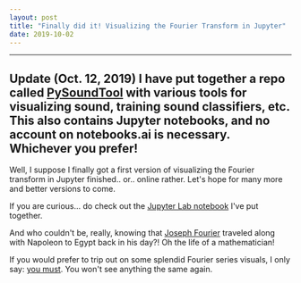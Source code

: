```yaml
---
layout: post
title: "Finally did it! Visualizing the Fourier Transform in Jupyter"
date: 2019-10-02
---
```


------
Update (Oct. 12, 2019) I have put together a repo called <a href="https://github.com/a-n-rose/Python-Sound-Tool">PySoundTool</a> with various tools for visualizing sound, training sound classifiers, etc. This also contains Jupyter notebooks, and no account on notebooks.ai is necessary. Whichever you prefer!
------

Well, I suppose I finally got a first version of visualizing the Fourier transform in Jupyter finished.. or.. online rather. Let's hope for many more and better versions to come. 

If you are curious... do check out the <a href="https://notebooks.ai/a-n-rose/visualizing-the-fourier-transfrom-in-python-4f954bbf">Jupyter Lab notebook</a> I've put together. 

And who couldn't be, really, knowing that <a href="https://en.wikipedia.org/wiki/Joseph_Fourier">Joseph Fourier</a> traveled along with Napoleon to Egypt back in his day?! Oh the life of a mathematician!

If you would prefer to trip out on some splendid Fourier series visuals, I only say: <a href="https://www.youtube.com/watch?v=r6sGWTCMz2k&t=568s">you must</a>. You won't see anything the same again.
